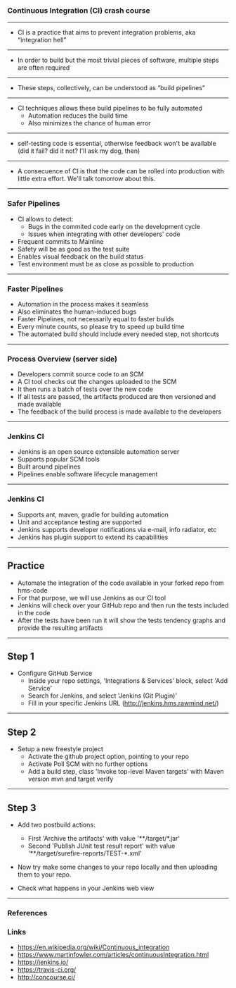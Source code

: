 ### Continuous Integration (CI) crash course

---

- CI is a practice that aims to prevent integration problems, aka “integration hell”

---

- In order to build but the most trivial pieces of software, multiple steps are often required

---

- These steps, collectively, can be understood as “build pipelines”

---

- CI techniques allows these build pipelines to be fully automated
	- Automation reduces the build time
	- Also minimizes the chance of human error

---

- self-testing code is essential, otherwise feedback won't be available (did it fail? did it not? I'll ask my dog, then)

---

- A consecuence of CI is that the code can be rolled into production with little extra effort.  We'll talk tomorrow about this.

---

### Safer Pipelines

- CI allows to detect:
	- Bugs in the commited code early on the development cycle
	- Issues when integrating with other developers' code
- Frequent commits to Mainline
- Safety will be as good as the test suite
- Enables visual feedback on the build status
- Test environment must be as close as possible to production

---

### Faster Pipelines

- Automation in the process makes it seamless
- Also eliminates the human-induced bugs
- Faster Pipelines, not necessarily equal to faster builds
- Every minute counts, so please try to speed up build time
- The automated build should include every needed step, not shortcuts

---

### Process Overview (server side)

- Developers commit source code to an SCM
- A CI tool checks out the changes uploaded to the SCM
- It then runs a batch of tests over the new code
- If all tests are passed, the artifacts produced are then versioned and made available
- The feedback of the build process is made available to the developers

---

### Jenkins CI

- Jenkins is an open source extensible automation server
- Supports popular SCM tools 
- Built around pipelines
- Pipelines enable software lifecycle management

---

### Jenkins CI

- Supports ant, maven, gradle for building automation
- Unit and acceptance testing are supported 
- Jenkins supports developer notifications via e-mail, info radiator, etc
- Jenkins has plugin support to extend its capabilities

---

## Practice

- Automate the integration of the code available in your forked repo from hms-code
- For that purpose, we will use Jenkins as our CI tool
- Jenkins will check over your GitHub repo and then run the tests included in the code
- After the tests have been run it will show the tests tendency graphs and provide the resulting artifacts

---

## Step 1

- Configure GitHub Service
	- Inside your repo settings, 'Integrations & Services' block, select 'Add Service'
	- Search for Jenkins, and select 'Jenkins (Git Plugin)'
	- Fill in your specific Jenkins URL (http://jenkins.hms.rawmind.net/)

---

## Step 2

- Setup a new freestyle project
	- Activate the github project option, pointing to your repo
	- Activate Poll SCM with no further options
	- Add a build step, class 'Invoke top-level Maven targets' with Maven version mvn and target verify

---

## Step 3

- Add two postbuild actions:
	- First 'Archive the artifacts' with value '**/target/*.jar'
	- Second 'Publish JUnit test result report' with value '**/target/surefire-reports/TEST-*.xml'

- Now try make some changes to your repo locally and then uploading them to your repo.
- Check what happens in your Jenkins web view

---

### References

### Links

- https://en.wikipedia.org/wiki/Continuous_integration
- https://www.martinfowler.com/articles/continuousIntegration.html
- https://jenkins.io/
- https://travis-ci.org/
- http://concourse.ci/

